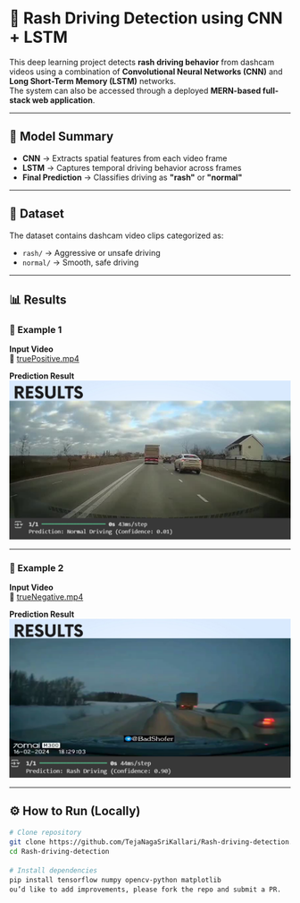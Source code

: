 # 🚗 Rash Driving Detection using CNN + LSTM  

This deep learning project detects **rash driving behavior** from dashcam videos using a combination of **Convolutional Neural Networks (CNN)** and **Long Short-Term Memory (LSTM)** networks.  
The system can also be accessed through a deployed **MERN-based full-stack web application**.  

---

## 🧠 Model Summary  

- **CNN** → Extracts spatial features from each video frame  
- **LSTM** → Captures temporal driving behavior across frames  
- **Final Prediction** → Classifies driving as **"rash"** or **"normal"**  

---

## 📂 Dataset  

The dataset contains dashcam video clips categorized as:  

- `rash/` → Aggressive or unsafe driving  
- `normal/` → Smooth, safe driving  

---

## 📊 Results  

### 🔹 Example 1  

**Input Video**  
🎥 [truePositive.mp4](truePositive.mp4)  

**Prediction Result**  
![Result 1](https://github.com/TejaNagaSriKallari/Rash-driving-detection/raw/main/result1.png)  

---

### 🔹 Example 2  

**Input Video**  
🎥 [trueNegative.mp4](trueNegative.mp4)  

**Prediction Result**  
![Result 2](https://github.com/TejaNagaSriKallari/Rash-driving-detection/raw/main/result2.png)  

---

## ⚙️ How to Run (Locally)  

```bash
# Clone repository
git clone https://github.com/TejaNagaSriKallari/Rash-driving-detection.git
cd Rash-driving-detection

# Install dependencies
pip install tensorflow numpy opencv-python matplotlib
ou’d like to add improvements, please fork the repo and submit a PR.

